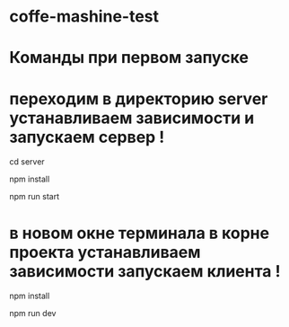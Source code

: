 # coffe-mashine-test

# Команды при первом запуске

# переходим в директорию server устанавливаем зависимости и запускаем сервер !

cd server

npm install

npm run start

# в новом окне терминала в корне проекта устанавливаем зависимости запускаем клиента !

npm install

npm run dev

```

```
